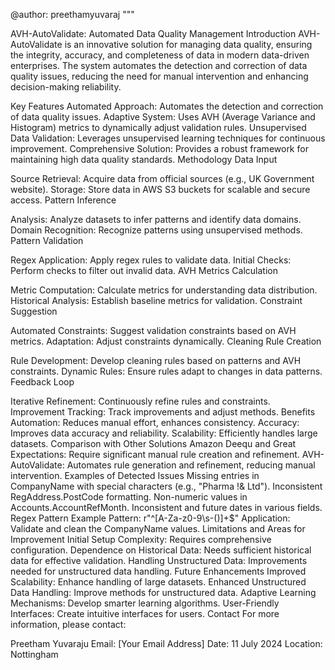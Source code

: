 

@author: preethamyuvaraj
"""

AVH-AutoValidate: Automated Data Quality Management
Introduction
AVH-AutoValidate is an innovative solution for managing data quality, ensuring the integrity, accuracy, and completeness of data in modern data-driven enterprises. The system automates the detection and correction of data quality issues, reducing the need for manual intervention and enhancing decision-making reliability.

Key Features
Automated Approach: Automates the detection and correction of data quality issues.
Adaptive System: Uses AVH (Average Variance and Histogram) metrics to dynamically adjust validation rules.
Unsupervised Data Validation: Leverages unsupervised learning techniques for continuous improvement.
Comprehensive Solution: Provides a robust framework for maintaining high data quality standards.
Methodology
Data Input

Source Retrieval: Acquire data from official sources (e.g., UK Government website).
Storage: Store data in AWS S3 buckets for scalable and secure access.
Pattern Inference

Analysis: Analyze datasets to infer patterns and identify data domains.
Domain Recognition: Recognize patterns using unsupervised methods.
Pattern Validation

Regex Application: Apply regex rules to validate data.
Initial Checks: Perform checks to filter out invalid data.
AVH Metrics Calculation

Metric Computation: Calculate metrics for understanding data distribution.
Historical Analysis: Establish baseline metrics for validation.
Constraint Suggestion

Automated Constraints: Suggest validation constraints based on AVH metrics.
Adaptation: Adjust constraints dynamically.
Cleaning Rule Creation

Rule Development: Develop cleaning rules based on patterns and AVH constraints.
Dynamic Rules: Ensure rules adapt to changes in data patterns.
Feedback Loop

Iterative Refinement: Continuously refine rules and constraints.
Improvement Tracking: Track improvements and adjust methods.
Benefits
Automation: Reduces manual effort, enhances consistency.
Accuracy: Improves data accuracy and reliability.
Scalability: Efficiently handles large datasets.
Comparison with Other Solutions
Amazon Deequ and Great Expectations: Require significant manual rule creation and refinement.
AVH-AutoValidate: Automates rule generation and refinement, reducing manual intervention.
Examples of Detected Issues
Missing entries in CompanyName with special characters (e.g., "Pharma !& Ltd").
Inconsistent RegAddress.PostCode formatting.
Non-numeric values in Accounts.AccountRefMonth.
Inconsistent and future dates in various fields.
Regex Pattern Example
Pattern: r"^[A-Za-z0-9\s\-()]+$"
Application: Validate and clean the CompanyName values.
Limitations and Areas for Improvement
Initial Setup Complexity: Requires comprehensive configuration.
Dependence on Historical Data: Needs sufficient historical data for effective validation.
Handling Unstructured Data: Improvements needed for unstructured data handling.
Future Enhancements
Improved Scalability: Enhance handling of large datasets.
Enhanced Unstructured Data Handling: Improve methods for unstructured data.
Adaptive Learning Mechanisms: Develop smarter learning algorithms.
User-Friendly Interfaces: Create intuitive interfaces for users.
Contact
For more information, please contact:

Preetham Yuvaraju
Email: [Your Email Address]
Date: 11 July 2024
Location: Nottingham
